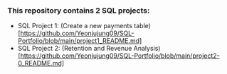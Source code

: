 ### This repository contains 2 SQL projects:
- SQL Project 1: (Create a new payments table)[https://github.com/Yeonjujung09/SQL-Portfolio/blob/main/project1_README.md]
- SQL Project 2: (Retention and Revenue Analysis)[https://github.com/Yeonjujung09/SQL-Portfolio/blob/main/project2-0_README.md]
